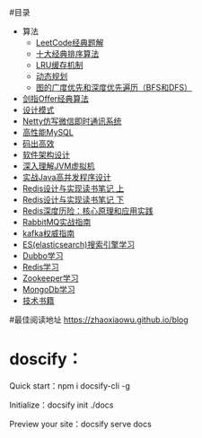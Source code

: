 #目录
* 算法
    * [LeetCode经典题解](算法/LeetCode经典题解.md)
    * [十大经典排序算法](算法/十大经典排序算法.md)
    * [LRU缓存机制](算法/LRU缓存机制.md)
    * [动态规划](算法/动态规划.md)
    * [图的广度优先和深度优先遍历（BFS和DFS）](算法/图的广度优先和深度优先遍历（BFS和DFS）.md)
* [剑指Offer经典算法](书籍/剑指Offer.md)
* [设计模式](设计模式/设计模式.md)
* [Netty仿写微信即时通讯系统](书籍/Netty仿写微信即时通讯系统.md)
* [高性能MySQL](书籍/高性能MySQL读书笔记.md)
* [码出高效](书籍/码出高效读书笔记.md)
* [软件架构设计](书籍/软件架构设计.md)
* [深入理解JVM虚拟机](书籍/深入理解JVM虚拟机读书笔记.md)
* [实战Java高并发程序设计](书籍/实战Java高并发程序设计读书笔记.md)
* [Redis设计与实现读书笔记 上](书籍/Redis设计与实现读书笔记上.md)
* [Redis设计与实现读书笔记 下](书籍/Redis设计与实现读书笔记下.md)
* [Redis深度历险：核心原理和应用实践](书籍/Redis深度历险：核心原理和应用实践.md)
* [RabbitMQ实战指南](书籍/RabbitMQ实战指南.md)
* [kafka权威指南](书籍/kafka权威指南读书笔记.md)
* [ES(elasticsearch)搜索引擎学习](书籍/ES(elasticsearch)搜索引擎学习.md)
* [Dubbo学习](书籍/Dubbo学习.md)
* [Redis学习](书籍/Redis学习.md)
* [Zookeeper学习](书籍/Zookeeper学习.md)
* [MongoDb学习](书籍/MongoDb学习.md)
* [技术书籍](书籍/技术书籍.md)

#最佳阅读地址
https://zhaoxiaowu.github.io/blog

# doscify：

Quick start：npm i docsify-cli -g

Initialize：docsify init ./docs

Preview your site：docsify serve docs